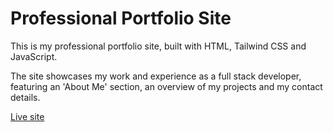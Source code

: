 # Professional Portfolio Site

This is my professional portfolio site, built with HTML, Tailwind CSS and JavaScript.

The site showcases my work and experience as a full stack developer, featuring an 'About Me' section, an overview of my projects and my contact details.

[Live site](https://albertrowett.vercel.app/)
